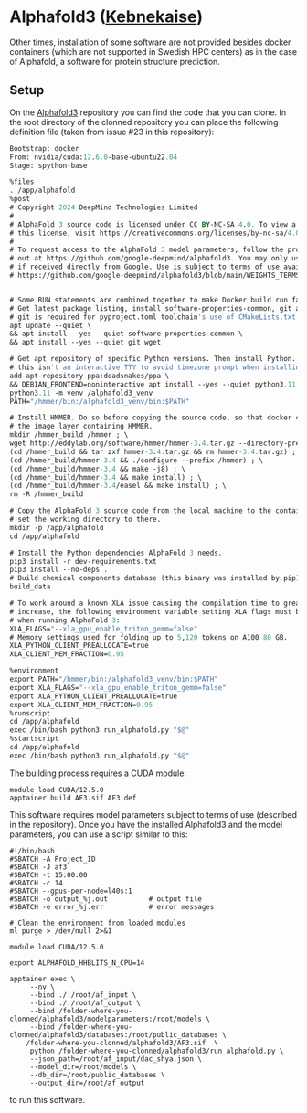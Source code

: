 # Alphafold3 ([Kebnekaise](https://www.hpc2n.umu.se/resources/hardware/kebnekaise))

Other times, installation of some software are not provided besides docker containers
(which are not supported in Swedish HPC centers) as in the case of Alphafold, a 
software for protein structure prediction. 

## Setup 

On the [Alphafold3](https://github.com/google-deepmind/alphafold3/tree/main) repository you can find the code that you can clone. 
In the root directory of the clonned repository you can place the following definition file (taken from issue #23
in this repository): 

``` AF3.def
Bootstrap: docker
From: nvidia/cuda:12.6.0-base-ubuntu22.04
Stage: spython-base

%files
. /app/alphafold
%post
# Copyright 2024 DeepMind Technologies Limited
#
# AlphaFold 3 source code is licensed under CC BY-NC-SA 4.0. To view a copy of
# this license, visit https://creativecommons.org/licenses/by-nc-sa/4.0/
#
# To request access to the AlphaFold 3 model parameters, follow the process set
# out at https://github.com/google-deepmind/alphafold3. You may only use these
# if received directly from Google. Use is subject to terms of use available at
# https://github.com/google-deepmind/alphafold3/blob/main/WEIGHTS_TERMS_OF_USE.md


# Some RUN statements are combined together to make Docker build run faster.
# Get latest package listing, install software-properties-common, git and wget.
# git is required for pyproject.toml toolchain's use of CMakeLists.txt.
apt update --quiet \
&& apt install --yes --quiet software-properties-common \
&& apt install --yes --quiet git wget

# Get apt repository of specific Python versions. Then install Python. Tell APT
# this isn't an interactive TTY to avoid timezone prompt when installing.
add-apt-repository ppa:deadsnakes/ppa \
&& DEBIAN_FRONTEND=noninteractive apt install --yes --quiet python3.11 python3-pip python3.11-venv python3.11-dev
python3.11 -m venv /alphafold3_venv
PATH="/hmmer/bin:/alphafold3_venv/bin:$PATH"

# Install HMMER. Do so before copying the source code, so that docker can cache
# the image layer containing HMMER.
mkdir /hmmer_build /hmmer ; \
wget http://eddylab.org/software/hmmer/hmmer-3.4.tar.gz --directory-prefix /hmmer_build ; \
(cd /hmmer_build && tar zxf hmmer-3.4.tar.gz && rm hmmer-3.4.tar.gz) ; \
(cd /hmmer_build/hmmer-3.4 && ./configure --prefix /hmmer) ; \
(cd /hmmer_build/hmmer-3.4 && make -j8) ; \
(cd /hmmer_build/hmmer-3.4 && make install) ; \
(cd /hmmer_build/hmmer-3.4/easel && make install) ; \
rm -R /hmmer_build

# Copy the AlphaFold 3 source code from the local machine to the container and
# set the working directory to there.
mkdir -p /app/alphafold
cd /app/alphafold

# Install the Python dependencies AlphaFold 3 needs.
pip3 install -r dev-requirements.txt
pip3 install --no-deps .
# Build chemical components database (this binary was installed by pip).
build_data

# To work around a known XLA issue causing the compilation time to greatly
# increase, the following environment variable setting XLA flags must be enabled
# when running AlphaFold 3:
XLA_FLAGS="--xla_gpu_enable_triton_gemm=false"
# Memory settings used for folding up to 5,120 tokens on A100 80 GB.
XLA_PYTHON_CLIENT_PREALLOCATE=true
XLA_CLIENT_MEM_FRACTION=0.95

%environment
export PATH="/hmmer/bin:/alphafold3_venv/bin:$PATH"
export XLA_FLAGS="--xla_gpu_enable_triton_gemm=false"
export XLA_PYTHON_CLIENT_PREALLOCATE=true
export XLA_CLIENT_MEM_FRACTION=0.95
%runscript
cd /app/alphafold
exec /bin/bash python3 run_alphafold.py "$@"
%startscript
cd /app/alphafold
exec /bin/bash python3 run_alphafold.py "$@"
```

The building process requires a CUDA module:

``` 
module load CUDA/12.5.0
apptainer build AF3.sif AF3.def 
```

This software requires model parameters subject to terms of use (described in the
repository). Once you have the installed Alphafold3 and the model parameters, you
can use a script similar to this:

``` slurm
#!/bin/bash
#SBATCH -A Project_ID
#SBATCH -J af3
#SBATCH -t 15:00:00
#SBATCH -c 14
#SBATCH --gpus-per-node=l40s:1
#SBATCH -o output_%j.out          # output file
#SBATCH -e error_%j.err           # error messages
 
# Clean the environment from loaded modules
ml purge > /dev/null 2>&1
 
module load CUDA/12.5.0
 
export ALPHAFOLD_HHBLITS_N_CPU=14
 
apptainer exec \
     --nv \
     --bind ./:/root/af_input \
     --bind ./:/root/af_output \
     --bind /folder-where-you-clonned/alphafold3/modelparameters:/root/models \
     --bind /folder-where-you-clonned/alphafold3/databases:/root/public_databases \
    /folder-where-you-clonned/alphafold3/AF3.sif  \
     python /folder-where-you-clonned/alphafold3/run_alphafold.py \
     --json_path=/root/af_input/dac_shya.json \
     --model_dir=/root/models \
     --db_dir=/root/public_databases \
     --output_dir=/root/af_output
```

to run this software. 
